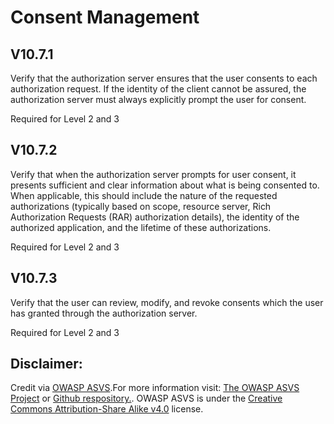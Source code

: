 #  Consent Management
## V10.7.1

Verify that the authorization server ensures that the user consents to each authorization request. If the identity of the client cannot be assured, the authorization server must always explicitly prompt the user for consent.

Required for Level 2 and 3

## V10.7.2

Verify that when the authorization server prompts for user consent, it presents sufficient and clear information about what is being consented to. When applicable, this should include the nature of the requested authorizations (typically based on scope, resource server, Rich Authorization Requests (RAR) authorization details), the identity of the authorized application, and the lifetime of these authorizations.

Required for Level 2 and 3

## V10.7.3

Verify that the user can review, modify, and revoke consents which the user has granted through the authorization server.

Required for Level 2 and 3

## Disclaimer:

Credit via [OWASP ASVS](https://owasp.org/www-project-application-security-verification-standard/).For more information visit: [The OWASP ASVS Project](https://owasp.org/www-project-application-security-verification-standard/) or [Github respository.](https://github.com/OWASP/ASVS). OWASP ASVS is under the [Creative Commons Attribution-Share Alike v4.0](https://github.com/OWASP/ASVS/blob/v5.0.0/LICENSE.md) license.

